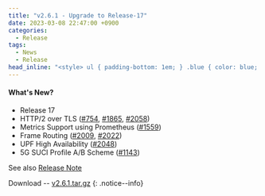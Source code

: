 ```yaml
---
title: "v2.6.1 - Upgrade to Release-17"
date: 2023-03-08 22:47:00 +0900
categories:
  - Release
tags:
  - News
  - Release
head_inline: "<style> ul { padding-bottom: 1em; } .blue { color: blue; }</style>"
---
```


#### What's New?
- Release 17
- HTTP/2 over TLS ([#754](https://github.com/open5gs/open5gs/issues/743), [#1865](https://github.com/open5gs/open5gs/issues/1865), [#2058](https://github.com/open5gs/open5gs/issues/2058))
- Metrics Support using Prometheus ([#1559](https://github.com/open5gs/open5gs/issues/1559))
- Frame Routing ([#2009](https://github.com/open5gs/open5gs/pull/2009), [#2022](https://github.com/open5gs/open5gs/pull/2022))
- UPF High Availability ([#2048](https://github.com/open5gs/open5gs/pull/2048))
- 5G SUCI Profile A/B Scheme ([#1143](https://github.com/open5gs/open5gs/pull/1143))

See also [Release Note](https://github.com/open5gs/open5gs/releases/tag/v2.6.1)

Download -- [v2.6.1.tar.gz](https://github.com/open5gs/open5gs/archive/v2.6.1.tar.gz)
{: .notice--info}
